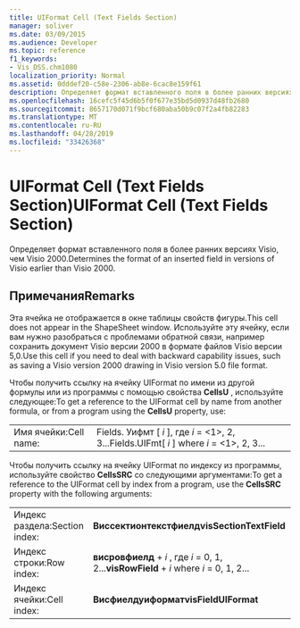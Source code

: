 ```yaml
---
title: UIFormat Cell (Text Fields Section)
manager: soliver
ms.date: 03/09/2015
ms.audience: Developer
ms.topic: reference
f1_keywords:
- Vis_DSS.chm1080
localization_priority: Normal
ms.assetid: 0dddef20-c58e-2306-ab8e-6cac8e159f61
description: Определяет формат вставленного поля в более ранних версиях Visio, чем Visio 2000.
ms.openlocfilehash: 16cefc5f45d6b5f0f677e35bd5d0937d48fb2680
ms.sourcegitcommit: 8657170d071f9bcf680aba50b9c07f2a4fb82283
ms.translationtype: MT
ms.contentlocale: ru-RU
ms.lasthandoff: 04/28/2019
ms.locfileid: "33426368"
---
```

# <a name="uiformat-cell-text-fields-section"></a><span data-ttu-id="92bd2-103">UIFormat Cell (Text Fields Section)</span><span class="sxs-lookup"><span data-stu-id="92bd2-103">UIFormat Cell (Text Fields Section)</span></span>

<span data-ttu-id="92bd2-104">Определяет формат вставленного поля в более ранних версиях Visio, чем Visio 2000.</span><span class="sxs-lookup"><span data-stu-id="92bd2-104">Determines the format of an inserted field in versions of Visio earlier than Visio 2000.</span></span>
  
## <a name="remarks"></a><span data-ttu-id="92bd2-105">Примечания</span><span class="sxs-lookup"><span data-stu-id="92bd2-105">Remarks</span></span>

<span data-ttu-id="92bd2-106">Эта ячейка не отображается в окне таблицы свойств фигуры.</span><span class="sxs-lookup"><span data-stu-id="92bd2-106">This cell does not appear in the ShapeSheet window.</span></span> <span data-ttu-id="92bd2-107">Используйте эту ячейку, если вам нужно разобраться с проблемами обратной связи, например сохранить документ Visio версии 2000 в формате файлов Visio версии 5,0.</span><span class="sxs-lookup"><span data-stu-id="92bd2-107">Use this cell if you need to deal with backward capability issues, such as saving a Visio version 2000 drawing in Visio version 5.0 file format.</span></span>
  
<span data-ttu-id="92bd2-108">Чтобы получить ссылку на ячейку UIFormat по имени из другой формулы или из программы с помощью свойства **CellsU** , используйте следующее:</span><span class="sxs-lookup"><span data-stu-id="92bd2-108">To get a reference to the UIFormat cell by name from another formula, or from a program using the **CellsU** property, use:</span></span> 
  
|||
|:-----|:-----|
| <span data-ttu-id="92bd2-109">Имя ячейки:</span><span class="sxs-lookup"><span data-stu-id="92bd2-109">Cell name:</span></span>  <br/> | <span data-ttu-id="92bd2-110">Fields. Уифмт [ *i* ], где *i* = <1>, 2, 3...</span><span class="sxs-lookup"><span data-stu-id="92bd2-110">Fields.UIFmt[  *i*  ]            where  *i*  = <1>, 2, 3...</span></span>  <br/> |
   
<span data-ttu-id="92bd2-111">Чтобы получить ссылку на ячейку UIFormat по индексу из программы, используйте свойство **CellsSRC** со следующими аргументами:</span><span class="sxs-lookup"><span data-stu-id="92bd2-111">To get a reference to the UIFormat cell by index from a program, use the **CellsSRC** property with the following arguments:</span></span> 
  
|||
|:-----|:-----|
| <span data-ttu-id="92bd2-112">Индекс раздела:</span><span class="sxs-lookup"><span data-stu-id="92bd2-112">Section index:</span></span>  <br/> |<span data-ttu-id="92bd2-113">**Виссектионтекстфиелд**</span><span class="sxs-lookup"><span data-stu-id="92bd2-113">**visSectionTextField**</span></span> <br/> |
| <span data-ttu-id="92bd2-114">Индекс строки:</span><span class="sxs-lookup"><span data-stu-id="92bd2-114">Row index:</span></span>  <br/> |<span data-ttu-id="92bd2-115">**висровфиелд** +  *i* , где *i* = 0, 1, 2...</span><span class="sxs-lookup"><span data-stu-id="92bd2-115">**visRowField** +  *i*            where  *i*  = 0, 1, 2...</span></span>  <br/> |
| <span data-ttu-id="92bd2-116">Индекс ячейки:</span><span class="sxs-lookup"><span data-stu-id="92bd2-116">Cell index:</span></span>  <br/> |<span data-ttu-id="92bd2-117">**Висфиелдуиформат**</span><span class="sxs-lookup"><span data-stu-id="92bd2-117">**visFieldUIFormat**</span></span> <br/> |
   

